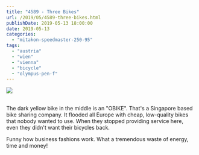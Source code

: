 ```yaml
---
title: "4589 - Three Bikes"
url: /2019/05/4589-three-bikes.html
publishDate: 2019-05-13 18:00:00
date: 2019-05-13
categories: 
  - "mitakon-speedmaster-250-95"
tags: 
  - "austria"
  - "wien"
  - "vienna"
  - "bicycle"
  - "olympus-pen-f"
---
```

<div class="container">
<div class="center"><a target="_blank" href="https://d25zfm9zpd7gm5.cloudfront.net/1200x1200/2018/20180328_082115_lr.jpg"><img class="webfeedsFeaturedVisual" src="https://d25zfm9zpd7gm5.cloudfront.net/0600x0600/2018/20180328_082115_lr.jpg" /></a></div>
</div>
<br />

The dark yellow bike in the middle is an "OBIKE". That's a Singapore
based bike sharing company. It flooded all Europe with cheap,
low-quality bikes that nobody wanted to use. When they stopped
providing service here, even they didn't want their bicycles back.

Funny how business fashions work. What a tremendous waste of energy,
time and money!